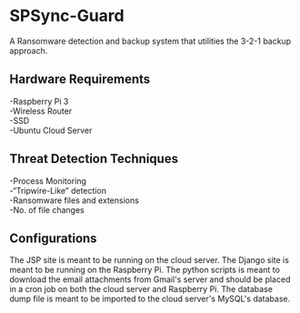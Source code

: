 # SPSync-Guard
A Ransomware detection and backup system that utilities the 3-2-1 backup approach.

## Hardware Requirements
-Raspberry Pi 3<br />
-Wireless Router<br />
-SSD<br />
-Ubuntu Cloud Server<br />

## Threat Detection Techniques
-Process Monitoring<br />
-“Tripwire-Like” detection<br />
-Ransomware files and extensions<br />
-No. of file changes<br />

## Configurations<br />
The JSP site is meant to be running on the cloud server. The Django site is meant to be running on the Raspberry Pi. The python scripts is meant to download the email attachments from Gmail's server and should be placed in a cron job on both the cloud server and Raspberry Pi. The database dump file is meant to be imported to the cloud server's MySQL's database.
